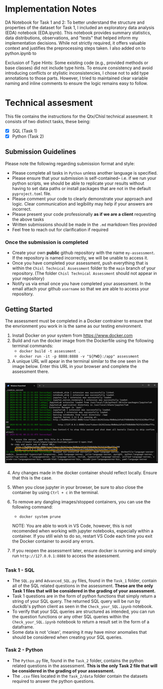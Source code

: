 # Implementation Notes

DA Notebook for Task 1 and 2:
To better understand the structure and properties of the dataset for Task 1, I included an exploratory data analysis (EDA) notebook (EDA.ipynb). This notebook provides summary statistics, data distributions, observations, and "tests" that helped inform my implementation decisions. While not strictly required, it offers valuable context and justifies the preprocessing steps taken. I also added on to python.ipynb to 

Exclusion of Type Hints:
Some existing code (e.g., provided methods or base classes) did not include type hints. To ensure consistency and avoid introducing conflicts or stylistic inconsistencies, I chose not to add type annotations to those parts. However, I tried to maintained clear variable naming and inline comments to ensure the logic remains easy to follow.

# Technical assesment

This file contains the instructions for the Qtx/Chisl technical assesment.
It consists of two distinct tasks, these being:

- [X] SQL (Task 1)
- [X] Python (Task 2)

## Submission Guidelines

Please note the following regarding submission format and style:

- Please complete all tasks in `Python` unless another language is specified.
- Please ensure that your submission is self-contained– i.e. if we run your python scripts, we should be able to replicate your results without having to set data paths or install packages that are not in the default `pyproject.toml` file.
- Please comment your code to clearly demonstrate your approach and logic. Clear communication and legibility may help if your answers are incorrect.
- Please present your code professionally **as if we are a client** requesting the above tasks
- Written submissions should be made in the `.md` markdown files provided
- Feel free to reach out for clarification if required

### Once the submission is completed

- Create your own **public** github repository with the name `my-assessment`. If the repository is named incorrectly, we will be unable to access it.
- Once you have completed your assessment, push everything that is within the `Chisl Technical Assessment` folder to the `main` branch of your repository. (The folder `Chisl Technical Assessment` should not appear in your repository)
- Notify us via email once you have completed your assessment. In the email attach your github `username` so that we are able to access your repository.

## Getting Started

The assessment must be completed in a Docker contrainer to ensure that the envrionment you work in is the same as our testing environment.

1. Install Docker on your system from https://www.docker.com
2. Build and run the docker image from the Dockerfile using the following terminal commands:
   - `docker build -t assessment .`
   - `docker run -it -p 8888:8888 -v "${PWD}:/app" assessment`
3. A unique URL will apear in the terminal similar to the one seen in the image below. Enter this URL in your browser and complete the assessment there.

## ![Alt text](<jupyter URL.png>)

4. Any changes made in the docker container should reflect locally. Ensure that this is the case.
5. When you close jupyter in your browser, be sure to also close the container by using `Ctrl + c` in the terminal.
6. To remove any dangling images/stopped containers, you can use the following command:

   - `docker system prune`

   NOTE: You are able to work in VS Code, however, this is not recomended when working with jupyter notebooks, especially within a container. If you still wish to do so, restart VS Code each time you exit the Docker container to avoid any errors.

7. If you reopen the assessment later, ensure docker is running and simply run `http://127.0.0.1:8888` to access the assessment.

##

### Task 1 - SQL

- The `SQL.py` and `Advanced_SQL.py` files, found in the `Task_1` folder, contain all of the SQL related questions in the assessment. **These are the only Task 1 files that will be considered in the grading of your assessment.**
- Task 1 questions are in the form of python functions that simply return a string of your SQL query. The returned SQL query will be run by duckdb's python client as seen in the `Check_your_SQL.ipynb` notebook.
- To verify that your SQL queries are structured as intended, you can run the question functions or any other SQL queries within the `Check_your_SQL.ipynb` notebook to return a result set in the form of a dataframe.
- Some data is not 'clean', meaning it may have minor anomalies that should be considered when creating your SQL queries.

### Task 2 - Python

- The `Python.py` file, found in the `Task_2` folder, contains the python related questions in the assessment. **This is the only Task 2 file that will be considered in the grading of your assessment.**
- The `.csv` files located in the `Task_2/data` folder contain the datasets required to answer the python questions.